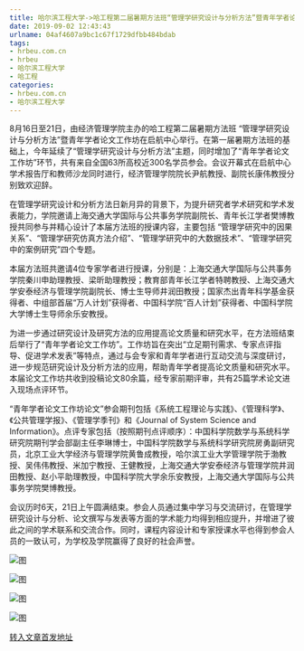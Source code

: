 ```yaml
---
title: 哈尔滨工程大学->哈工程第二届暑期方法班“管理学研究设计与分析方法”暨青年学者论文工作坊在我校举行 | hrbeu.com.cn
date: 2019-09-02 12:43:43
urlname: 04af4607a9bc1c67f1729dfbb484bdab
tags: 
- hrbeu.com.cn
- hrbeu
- 哈尔滨工程大学
- 哈工程
categories:
- hrbeu.com.cn
- 哈尔滨工程大学
---
```



8月16日至21日，由经济管理学院主办的哈工程第二届暑期方法班 “管理学研究设计与分析方法”暨青年学者论文工作坊在启航中心举行。在第一届暑期方法班的基础上，今年延续了“管理学研究设计与分析方法”主题，同时增加了“青年学者论文工作坊”环节，共有来自全国63所高校近300名学员参会。会议开幕式在启航中心学术报告厅和教师沙龙同时进行，经济管理学院院长尹航教授、副院长康伟教授分别致欢迎辞。

在管理学研究设计和分析方法日新月异的背景下，为提升研究者学术研究和学术发表能力，学院邀请上海交通大学国际与公共事务学院副院长、青年长江学者樊博教授共同参与并精心设计了本届方法班的授课内容，主要包括 “管理学研究中的因果关系”、“管理学研究仿真方法介绍”、“管理学研究中的大数据技术”、“管理学研究中的案例研究”四个专题。

本届方法班共邀请4位专家学者进行授课，分别是：上海交通大学国际与公共事务学院秦川申助理教授、梁昕助理教授；教育部青年长江学者特聘教授、上海交通大学安泰经济与管理学院副院长、博士生导师井润田教授；国家杰出青年科学基金获得者、中组部首届“万人计划”获得者、中国科学院“百人计划”获得者、中国科学院大学博士生导师余乐安教授。

为进一步通过研究设计及研究方法的应用提高论文质量和研究水平，在方法班结束后举行了“青年学者论文工作坊”。工作坊旨在突出“立足期刊需求、专家点评指导、促进学术发表”等特点，通过与会专家和青年学者进行互动交流与深度研讨，进一步规范研究设计及分析方法的应用，帮助青年学者提高论文质量和研究水平。本届论文工作坊共收到投稿论文80余篇，经专家前期评审，共有25篇学术论文进入现场点评环节。

“青年学者论文工作坊论文”参会期刊包括《系统工程理论与实践》、《管理科学》、《公共管理学报》、《管理学季刊》和《Journal of System Science and Information》。点评专家包括（按照期刊点评顺序）：中国科学院数学与系统科学研究院期刊学会部副主任李琳博士，中国科学院数学与系统科学研究院房勇副研究员，北京工业大学经济与管理学院黄鲁成教授，哈尔滨工业大学管理学院于渤教授、吴伟伟教授、米加宁教授、王健教授，上海交通大学安泰经济与管理学院井润田教授、赵小平助理教授，中国科学院大学余乐安教授，上海交通大学国际与公共事务学院樊博教授。

会议历时6天，21日上午圆满结束。参会人员通过集中学习与交流研讨，在管理学研究设计与分析、论文撰写与发表等方面的学术能力均得到相应提升，并增进了彼此之间的学术联系和交流合作。同时，课程内容设计和专家授课水平也得到参会人员的一致认可，为学校及学院赢得了良好的社会声誉。



![图](http://gongxue.cn/news/UploadFiles_4906/201908/2019082916571131.jpg)

![图](http://gongxue.cn/news/UploadFiles_4906/201908/2019082916571105.jpg)

![图](http://gongxue.cn/news/UploadFiles_4906/201908/2019082916571194.jpg)

![图](http://gongxue.cn/news/UploadFiles_4906/201908/2019082916571153.jpg)

[转入文章首发地址](http://gongxue.cn/news/2019/201908/news_196110.html)